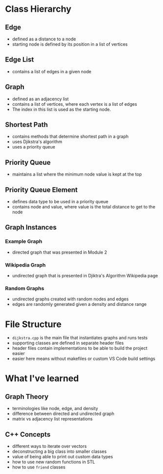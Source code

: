 # Class Hierarchy
## Edge
- defined as a distance to a node
- starting node is defined by its position in a list of vertices

## Edge List
- contains a list of edges in a given node

## Graph
- defined as an adjacency list
- contains a list of vertices, where each vertex is a list of edges
- The index in this list is used as the starting node.

## Shortest Path
- contains methods that determine shortest path in a graph
- uses Djikstra's algorithm
- uses a priority queue

## Priority Queue
- maintains a list where the minimum node value is kept at the top

## Priority Queue Element
- defines data type to be used in a priority queue
- contains node and value, where value is the total distance to get to the node

## Graph Instances
### Example Graph
- directed graph that was presented in Module 2

### Wikipedia Graph
- undirected graph that is presented in Djiktra's Algorithm Wikipedia page

### Random Graphs
- undirected graphs created with random nodes and edges
- edges are randomly generated given a density and distance range

# File Structure
- `dijkstra.cpp` is the main file that instantiates graphs and runs tests
- supporting classes are defined in separate header files
- header files contain implementations to be able to build the project easier
- easier here means without makefiles or custom VS Code build settings

# What I've learned
## Graph Theory
- terminologies like node, edge, and density
- difference between directed and undirected graph
- matrix vs adjacency list representations
## C++ Concepts
- different ways to iterate over vectors
- deconstructing a big class into smaller classes
- value of being able to print out custom data types
- how to use new random functions in STL
- how to use `friend` classes
